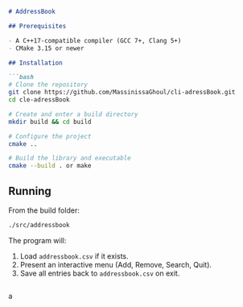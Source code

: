 
````markdown
# AddressBook

## Prerequisites

- A C++17-compatible compiler (GCC 7+, Clang 5+)
- CMake 3.15 or newer

## Installation

```bash
# Clone the repository
git clone https://github.com/MassinissaGhoul/cli-adressBook.git
cd cle-adressBook

# Create and enter a build directory
mkdir build && cd build

# Configure the project
cmake ..

# Build the library and executable
cmake --build . or make
````

## Running

From the build folder:

```bash
./src/addressbook


```

The program will:

1. Load `addressbook.csv` if it exists.
2. Present an interactive menu (Add, Remove, Search, Quit).
3. Save all entries back to `addressbook.csv` on exit.

```
```
a
